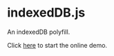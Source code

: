 indexedDB.js
===========
An indexedDB polyfill.

Click <a href="https://rawgit.com/YanagiEiichi/indexedDB.js/master/test.html">here</a> to start the online demo.